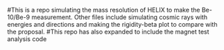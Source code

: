 #This is a repo simulating the mass resolution of HELIX to make the Be-10/Be-9 measurement. Other files include simulating cosmic rays with energies and directions and making the rigidity-beta plot to compare with the proposal.
#This repo has also expanded to include the magnet test analysis code
